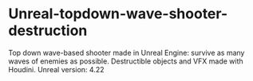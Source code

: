 # Unreal-topdown-wave-shooter-destruction
Top down wave-based shooter made in Unreal Engine: survive as many waves of enemies as possible. Destructible objects and VFX made with Houdini.
Unreal version: 4.22
